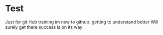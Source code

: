 # Test
Just for git Hub training
im new to github. 
getting to understand better
Will surely get there
success is on its way
